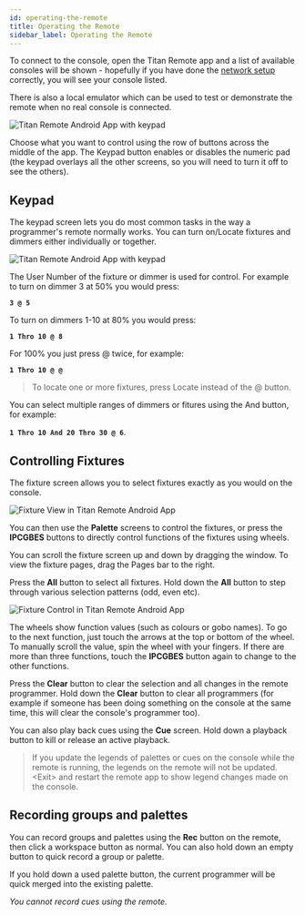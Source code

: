 ```yaml
---
id: operating-the-remote 
title: Operating the Remote
sidebar_label: Operating the Remote
---
```


To connect to the console, open the Titan Remote app and a list of
available consoles will be shown - hopefully if you have done the
[network setup](setting-up-the-remote.md) correctly, you will see your console listed.

There is also a local emulator which can be used to test or demonstrate
the remote when no real console is connected.

![Titan Remote Android App with keypad](/docs/images/Titan-Remote-Android-App-with-keypad.png)

Choose what you want to control using the row of buttons across the
middle of the app. The Keypad button enables or disables the numeric pad
(the keypad overlays all the other screens, so you will need to turn it
off to see the others).

Keypad
------

The keypad screen lets you do most common tasks in the way a
programmer\'s remote normally works. You can turn on/Locate fixtures and
dimmers either individually or together.

![Titan Remote Android App with keypad](/docs/images/Titan-Remote-Android-App-with-keypad.png)

The User Number of the fixture or dimmer is used for control. For
example to turn on dimmer 3 at 50% you would press:

**`3 @ 5`**

To turn on dimmers 1-10 at 80% you would press:

**`1 Thro 10 @ 8`**

For 100% you just press @ twice, for example:

**`1 Thro 10 @ @`**

> To locate one or more fixtures, press Locate instead of the @ button.

You can select multiple ranges of dimmers or fitures using the And
button, for example:

**`1 Thro 10 And 20 Thro 30 @ 6`**.

Controlling Fixtures
--------------------

The fixture screen allows you to select fixtures exactly as you would on
the console.

![Fixture View in Titan Remote Android App](/docs/images/Fixture-View-in-Titan-Remote-Android-App.png)

You can then use the **Palette** screens to control the fixtures, or press
the **IPCGBES** buttons to directly control functions of the fixtures using
wheels.

You can scroll the fixture screen up and down by dragging the window. To
view the fixture pages, drag the Pages bar to the right.

Press the **All** button to select all fixtures. Hold down the **All** button to
step through various selection patterns (odd, even etc).

![Fixture Control in Titan Remote Android App](/docs/images/Fixture-Control-in-Titan-Remote-Android-App.png)

The wheels show function values (such as colours or gobo names). To go
to the next function, just touch the arrows at the top or bottom of the
wheel. To manually scroll the value, spin the wheel with your fingers.
If there are more than three functions, touch the **IPCGBES** button again
to change to the other functions.

Press the **Clear** button to clear the selection and all changes in the
remote programmer. Hold down the **Clear** button to clear all programmers
(for example if someone has been doing something on the console at the
same time, this will clear the console's programmer too).

You can also play back cues using the **Cue** screen. Hold down a playback
button to kill or release an active playback.

> If you update the legends of palettes or cues on the console while the remote is running, the legends on the remote will not be updated. \<Exit\> and restart the remote app to show legend changes made on the console.

Recording groups and palettes
-----------------------------

You can record groups and palettes using the **Rec** button on the remote,
then click a workspace button as normal. You can also hold down an empty
button to quick record a group or palette.

If you hold down a used palette button, the current programmer will be
quick merged into the existing palette.

*You cannot record cues using the remote.*